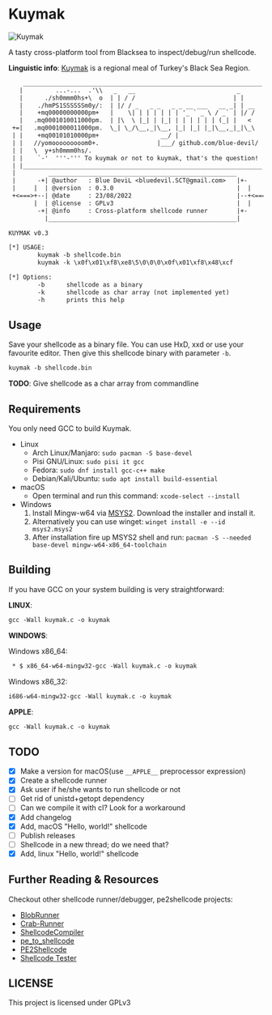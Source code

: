 # Kuymak

![Kuymak](art/banner_kuymak_eng.png)

A tasty cross-platform tool from Blacksea to inspect/debug/run shellcode.

**Linguistic info**: [Kuymak][web-wiki-kuymak] is a regional meal of Turkey's
Black Sea Region.

```txt
    __________________________________________________________________
   |         ...-...  .'\\   _   __                            _      |
   |      ./sh0mmm0hs+\  o  | | / /                           | |     |
   |    ./hmPS1SSSSSSm0y/:  | |/ / _   _ _   _ _ __ ___   __ _| | __  |
   |    +mq00000000000pm+   |    \| | | | | | | '_ ` _ \ / _` | |/ /  |
   |   .mq0001010011000pm.  | |\  \ |_| | |_| | | | | | | (_| |   <   |
 +=|   .mq0001000011000pm.  \_| \_/\__,_|\__, |_| |_| |_|\__,_|_|\_\  |=+
 | |    +mq00101010000pm+                 __/ |                       | |
 | |   //yomooooooooom0+.                |___/ github.com/blue-devil/ | |
 | |   \  y+sh0mmm0hs/.                                               | |
 | |    `-'  '''-''' To kuymak or not to kuymak, that's the question! | |
 | |__________________________________________________________________| |
 |         ____________________________________________________         |
 |      -+| @author   : Blue DeviL <bluedevil.SCT@gmail.com>   |+-      |
 |     |  | @version  : 0.3.0                                  |  |     |
 +<===>+--| @date     : 23/08/2022                             |--+<===>+
       |  | @license  : GPLv3                                  |  |
        -+| @info     : Cross-platform shellcode runner        |+-
          |____________________________________________________|

KUYMAK v0.3

[*] USAGE:
        kuymak -b shellcode.bin
        kuymak -k \x0f\x01\xf8\xe8\5\0\0\0\x0f\x01\xf8\x48\xcf

[*] Options:
        -b      shellcode as a binary
        -k      shellcode as char array (not implemented yet)
        -h      prints this help
```

## Usage

Save your shellcode as a binary file. You can use HxD, xxd or use your
favourite editor. Then give this shellcode binary with parameter `-b`.

```txt
kuymak -b shellcode.bin
```

**TODO**: Give shellcode as a char array from commandline

## Requirements

You only need GCC to build Kuymak.

* Linux
  * Arch Linux/Manjaro: `sudo pacman -S base-devel`
  * Pisi GNU/Linux: `sudo pisi it gcc`
  * Fedora: `sudo dnf install gcc-c++ make`
  * Debian/Kali/Ubuntu: `sudo apt install build-essential`
* macOS
  * Open terminal and run this command: `xcode-select --install`
* Windows
  1. Install Mingw-w64 via [MSYS2][web-msys2]. Download the installer and
     install it.
  2. Alternatively you can use winget: `winget install -e --id msys2.msys2`
  3. After installation fire up MSYS2 shell and run:
     `pacman -S --needed base-devel mingw-w64-x86_64-toolchain`

## Building

If you have GCC on your system building is very straightforward:

**LINUX**:

```txt
gcc -Wall kuymak.c -o kuymak
```

**WINDOWS**:

Windows x86_64:

```txt
 * $ x86_64-w64-mingw32-gcc -Wall kuymak.c -o kuymak
```

Windows x86_32:

```txt
i686-w64-mingw32-gcc -Wall kuymak.c -o kuymak
```

**APPLE**:

```txt
gcc -Wall kuymak.c -o kuymak
```

## TODO

* [x] Make a version for macOS(use `__APPLE__` preprocessor expression)
* [x] Create a shellcode runner
* [x] Ask user if he/she wants to run shellcode or not
* [ ] Get rid of unistd+getopt dependency
* [ ] Can we compile it with cl? Look for a workaround
* [x] Add changelog
* [x] Add, macOS "Hello, world!" shellcode
* [ ] Publish releases
* [ ] Shellcode in a new thread; do we need that?
* [x] Add, linux "Hello, world!" shellcode

## Further Reading & Resources

Checkout other shellcode runner/debugger, pe2shellcode projects:

* [BlobRunner][web-github-blobrunner]
* [Crab-Runner][web-github-crabrunner]
* [ShellcodeCompiler][web-github-sccompiler]
* [pe_to_shellcode][web-github-pe_to_sc]
* [PE2Shellcode][web-github-pe2sc]
* [Shellcode Tester][web-github-sctester]

## LICENSE

This project is licensed under GPLv3

[web-github-blobrunner]: https://github.com/OALabs/BlobRunner
[web-github-crabrunner]: https://github.com/cdong1012/Crab-Runner
[web-github-sccompiler]: https://github.com/NytroRST/ShellcodeCompiler
[web-github-pe_to_sc]: https://github.com/hasherezade/pe_to_shellcode
[web-github-pe2sc]: https://github.com/d35ha/PE2Shellcode
[web-github-sctester]: https://github.com/tophertimzen/shellcodeTester
[web-msys2]: https://www.msys2.org/
[web-wiki-kuymak]: https://en.wikipedia.org/wiki/Kuymak
